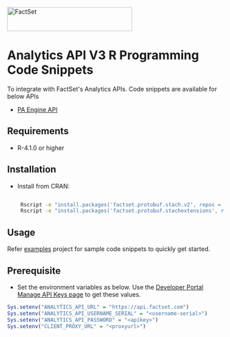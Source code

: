 <img alt="FactSet" src="https://www.factset.com/hubfs/Assets/images/factset-logo.svg" height="56" width="290">

# Analytics API V3 R Programming Code Snippets

To integrate with FactSet's Analytics APIs. Code snippets are available for below APIs

* [PA Engine API](https://developer.factset.com/api-catalog/pa-engine-api)


## Requirements

* R-4.1.0 or higher

## Installation

* Install from CRAN:

  ```sh
  
   Rscript -e "install.packages('factset.protobuf.stach.v2', repos = 'http://cran.us.r-project.org')"
   Rscript -e "install.packages('factset.protobuf.stachextensions', repos = 'http://cran.us.r-project.org')"
  ```

## Usage

Refer [examples](examples) project for sample code snippets to quickly get started.


## Prerequisite

* Set the environment variables as below. Use the [Developer Portal Manage API Keys page](https://developer.factset.com/manage-api-keys) to get these values.

```r
Sys.setenv("ANALYTICS_API_URL" = "https://api.factset.com")
Sys.setenv("ANALYTICS_API_USERNAME_SERIAL" = "<username-serial>")
Sys.setenv("ANALYTICS_API_PASSWORD" = "<apikey>")
Sys.setenv("CLIENT_PROXY_URL" = "<proxyurl>")
```